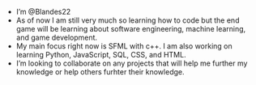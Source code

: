 - I’m @Blandes22
- As of now I am still very much so learning how to code but the end game will be learning about software engineering, machine learning, and game development.
- My main focus right now is SFML with c++. I am also working on learning Python, JavaScript, SQL, CSS, and HTML.
- I’m looking to collaborate on any projects that will help me further my knowledge or help others furhter their knowledge.

<!---
Blandes22/Blandes22 is a ✨ special ✨ repository because its `README.md` (this file) appears on your GitHub profile.
You can click the Preview link to take a look at your changes.
--->
